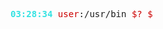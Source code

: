 <pre><font color="#34E2E2"><b>03:28:34 </b></font><font color="#CC0000">user</font>:/usr/bin <font color="#CC0000">$? $</font></pre>